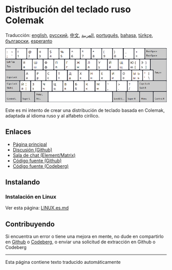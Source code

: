# Distribución del teclado ruso Colemak

Traducción: [english](README.md), [русский](README.ru.md), [中文](README.zh-CN.md), [العربية](README.ar.md), [português](README.pt.md), [bahasa](README.id.md), [türkçe](README.tr.md), [български](README.bg.md), [esperanto](README.eo.md)

![Vista previa del Colemak ruso](./media/preview.png)

Este es mi intento de crear una distribución de teclado basada en Colemak, adaptada al idioma ruso y al alfabeto cirílico.

## Enlaces

* [Página principal](https://salif.github.io/colemak-ru/)
* [Discusión (Github)](https://github.com/salif/colemak-ru/discussions)
* [Sala de chat (Element/Matrix)](https://matrix.to/#/#salif-colemak:mozilla.org)
* [Código fuente (Github)](https://github.com/salif/colemak-ru)
* [Código fuente (Codeberg)](https://codeberg.org/salif/colemak-ru)

## Instalando

### Instalación en Linux

Ver esta página: [LINUX.es.md](./LINUX.es.md)

## Contribuyendo

Si encuentra un error o tiene una mejora en mente, no dude en compartirlo en [Github] o [Codeberg], o enviar una solicitud de extracción en Github o Codeberg

[Github]: https://github.com/salif/colemak-ru/issues
[Codeberg]: https://codeberg.org/salif/colemak-ru/issues

---

Esta página contiene texto traducido automáticamente
